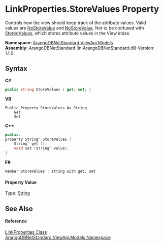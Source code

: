 # LinkProperties.StoreValues Property 
 

Controls how the view should keep track of the attribute values. Valid values are <a href="6575cf9d-b8fc-1129-aa39-fbac39a0b609">NoStoreValue</a> and <a href="6575cf9d-b8fc-1129-aa39-fbac39a0b609">NoStoreValue</a>. Not to be confused with <a href="8ef268f0-6f96-6151-7ad1-39e89a783666">StoredValues</a>, which stores attribute values in the View index.

**Namespace:**&nbsp;<a href="23bbeb16-c099-4f2c-4dad-2e67e1a19df4">ArangoDBNetStandard.ViewApi.Models</a><br />**Assembly:**&nbsp;ArangoDBNetStandard (in ArangoDBNetStandard.dll) Version: 1.1.0

## Syntax

**C#**<br />
``` C#
public string StoreValues { get; set; }
```

**VB**<br />
``` VB
Public Property StoreValues As String
	Get
	Set
```

**C++**<br />
``` C++
public:
property String^ StoreValues {
	String^ get ();
	void set (String^ value);
}
```

**F#**<br />
``` F#
member StoreValues : string with get, set

```


#### Property Value
Type: <a href="https://docs.microsoft.com/dotnet/api/system.string" target="_blank" rel="noopener noreferrer">String</a>

## See Also


#### Reference
<a href="93d84450-61da-a2a6-d3c2-40870e849ae0">LinkProperties Class</a><br /><a href="23bbeb16-c099-4f2c-4dad-2e67e1a19df4">ArangoDBNetStandard.ViewApi.Models Namespace</a><br />